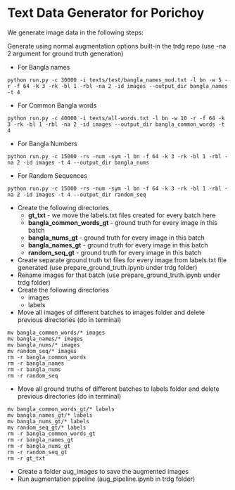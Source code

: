 # Text Data Generator for Porichoy

We generate image data in the following steps:

Generate using normal augmentation options built-in the trdg repo (use -na 2 argument for ground truth generation)
* For Bangla names
```
python run.py -c 30000 -i texts/test/bangla_names_mod.txt -l bn -w 5 -r -f 64 -k 3 -rk -bl 1 -rbl -na 2 -id images --output_dir bangla_names -t 4
  ```
  * For Common Bangla words
```
python run.py -c 40000 -i texts/all-words.txt -l bn -w 10 -r -f 64 -k 3 -rk -bl 1 -rbl -na 2 -id images --output_dir bangla_common_words -t 4
 ```
  * For Bangla Numbers
```
python run.py -c 15000 -rs -num -sym -l bn -f 64 -k 3 -rk -bl 1 -rbl -na 2 -id images -t 4 --output_dir bangla_nums
```
  * For Random Sequences
```
python run.py -c 15000 -rs -num -sym -l bn -f 64 -k 3 -rk -bl 1 -rbl -na 2 -id images -t 4 --output_dir random_seq
```
* Create the following directories
  * **gt_txt** - we move the labels.txt files created for every batch here
  * **bangla_common_words_gt** - ground truth for every image in this batch
  * **bangla_nums_gt** - ground truth for every image in this batch
  * **bangla_names_gt** - ground truth for every image in this batch
  * **random_seq_gt** - ground truth for every image in this batch
* Create separate ground truth txt files for every image from labels.txt file generated (use prepare_ground_truth.ipynb under trdg folder)
* Rename images for that batch (use prepare_ground_truth.ipynb under trdg folder)
* Create the following directories
  * images
  * labels
* Move all images of different batches to images folder and delete previous directories (do in terminal)
```
mv bangla_common_words/* images
mv bangla_names/* images
mv bangla_nums/* images
mv random_seq/* images
rm -r bangla_common_words
rm -r bangla_names
rm -r bangla_nums
rm -r random_seq
```
* Move all ground truths of different batches to labels folder and delete previous directories (do in terminal)
```
mv bangla_common_words_gt/* labels
mv bangla_names_gt/* labels
mv bangla_nums_gt/* labels
mv random_seq_gt/* labels
rm -r bangla_common_words_gt
rm -r bangla_names_gt
rm -r bangla_nums_gt
rm -r random_seq_gt
rm -r gt_txt
```
* Create a folder aug_images to save the augmented images
* Run augmentation pipeline (aug_pipeline.ipynb in trdg folder)